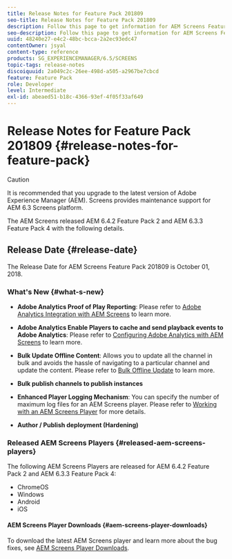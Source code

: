 ```yaml
---
title: Release Notes for Feature Pack 201809
seo-title: Release Notes for Feature Pack 201809
description: Follow this page to get information for AEM Screens Feature Pack 201809 released on October 01, 2018.
seo-description: Follow this page to get information for AEM Screens Feature Pack 201809 released on October 01, 2018.
uuid: 48240e27-e4c2-48bc-bcca-2a2ec93edc47
contentOwner: jsyal
content-type: reference
products: SG_EXPERIENCEMANAGER/6.5/SCREENS
topic-tags: release-notes
discoiquuid: 2a049c2c-26ee-498d-a505-a2967be7cbcd
feature: Feature Pack
role: Developer
level: Intermediate
exl-id: abeaed51-b18c-4366-93ef-4f05f33af649
---
```

# Release Notes for Feature Pack 201809 {#release-notes-for-feature-pack}

>[!CAUTION]
>
>It is recommended that you upgrade to the latest version of Adobe Experience Manager (AEM). Screens provides maintenance support for AEM 6.3 Screens platform.

The AEM Screens released AEM 6.4.2 Feature Pack 2 and AEM 6.3.3 Feature Pack 4 with the following details.

## Release Date {#release-date}

The Release Date for AEM Screens Feature Pack 201809 is October 01, 2018.

### What's New {#what-s-new}

* **Adobe Analytics Proof of Play Reporting**: Please refer to [Adobe Analytics Integration with AEM Screens](adobe-analytics-integration-aem-screens.md) to learn more.

* **Adobe Analytics Enable Players to cache and send playback events to Adobe Analytics**: Please refer to [Configuring Adobe Analytics with AEM Screens](configuring-adobe-analytics-aem-screens.md) to learn more.

* **Bulk Update Offline Content**: Allows you to update all the channel in bulk and avoids the hassle of navigating to a particular channel and update the content. Please refer to [Bulk Offline Update](bulk-offline-update.md) to learn more.

* **Bulk publish channels to publish instances**
* **Enhanced Player Logging Mechanism**: You can specify the number of maximum log files for an AEM Screens player. Please refer to [Working with an AEM Screens Player](working-with-screens-player.md) for more details.

* **Author / Publish deployment (Hardening)**

### Released AEM Screens Players {#released-aem-screens-players}

The following AEM Screens Players are released for AEM 6.4.2 Feature Pack 2 and AEM 6.3.3 Feature Pack 4:

* ChromeOS
* Windows
* Android
* iOS

#### AEM Screens Player Downloads {#aem-screens-player-downloads}

To download the latest AEM Screens player and learn more about the bug fixes, see [AEM Screens Player Downloads](https://download.macromedia.com/screens/).
